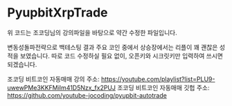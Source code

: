# PyupbitXrpTrade

위 코드는 조코딩님의 강의파일을 바탕으로 약간 수정한 파일입니다.

변동성돌파전략으로 백테스팅 결과 주요 코인 중에서 상승장에서는 리플이 꽤 괜찮은 성적을 보였습니다.
따로 코드 수정하실 필요 없이, 오픈키와 시크릿키만 입력하여 쓰시면 되겠습니다.

조코딩 비트코인 자동매매 강의 주소: https://youtube.com/playlist?list=PLU9-uwewPMe3KKFMiIm41D5Nzx_fx2PUJ
조코딩 비트코인 자동매매 깃헙 주소: https://github.com/youtube-jocoding/pyupbit-autotrade
